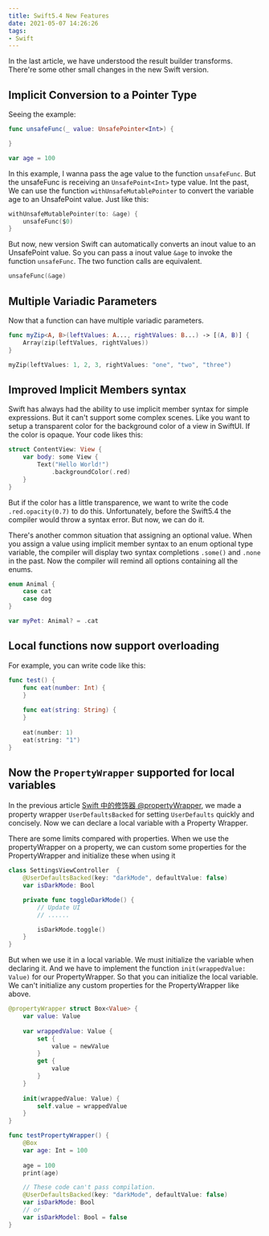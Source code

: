 ```yaml
---
title: Swift5.4 New Features
date: 2021-05-07 14:26:26
tags:
- Swift
---
```


In the last article, we have understood the result builder transforms. There're some other small changes in the new Swift version.

## Implicit Conversion to a Pointer Type

Seeing the example:
```Swift
func unsafeFunc(_ value: UnsafePointer<Int>) {

}

var age = 100
```
In this example, I wanna pass the age value to the function `unsafeFunc`. But the unsafeFunc is receiving an `UnsafePoint<Int>` type value. 
Int the past, We can use the function `withUnsafeMutablePointer` to convert the variable age to an UnsafePoint value. Just like this:

```Swift
withUnsafeMutablePointer(to: &age) {
    unsafeFunc($0)
}
```
But now, new version Swift can automatically converts an inout value to an UnsafePoint value. So you can pass a inout value `&age` to invoke the function `unsafeFunc`. The two function calls are equivalent.

```Swift
unsafeFunc(&age)
```

## Multiple Variadic Parameters

Now that a function can have multiple variadic parameters. 

```Swift
func myZip<A, B>(leftValues: A..., rightValues: B...) -> [(A, B)] {
    Array(zip(leftValues, rightValues))
}

myZip(leftValues: 1, 2, 3, rightValues: "one", "two", "three")
```

## Improved Implicit Members syntax

Swift has always had the ability to use implicit member syntax for simple expressions. But it can't support some complex scenes. Like you want to setup a transparent color for the background color of a view in SwiftUI. If the color is opaque. Your code likes this: 

```Swift
struct ContentView: View {
    var body: some View {
        Text("Hello World!")
            .backgroundColor(.red)
    }
}
```

But if the color has a little transparence, we want to write the code `.red.opacity(0.7)` to do this. Unfortunately, before the Swift5.4 the compiler would throw a syntax error. But now, we can do it. 

There's another common situation that assigning an optional value. When you assign a value using implicit member syntax to an enum optional type variable, the compiler will display two syntax completions `.some()` and `.none` in the past. Now the compiler will remind all options containing all the enums.

```Swift
enum Animal {
    case cat
    case dog
}

var myPet: Animal? = .cat
```

## Local functions now support overloading

For example, you can write code like this:

```Swift
func test() {
    func eat(number: Int) {
    }
    
    func eat(string: String) {
    }
    
    eat(number: 1)
    eat(string: "1")
}
```

## Now the `PropertyWrapper` supported for local variables

In the previous article [Swift 中的修饰器 @propertyWrapper](http://csl.cool/2020/02/18/%E5%AE%A2%E6%88%B7%E7%AB%AF/Swift-%E4%B8%AD%E7%9A%84%E4%BF%AE%E9%A5%B0%E5%99%A8-propertyWrapper/), we made a property wrapper `UserDefaultsBacked` for setting `UserDefaults` quickly and concisely. Now we can declare a local variable with a Property Wrapper.

There are some limits compared with properties. When we use the propertyWrapper on a property, we can custom some properties for the PropertyWrapper and initialize these when using it

```Swift
class SettingsViewController  {
    @UserDefaultsBacked(key: "darkMode", defaultValue: false)
    var isDarkMode: Bool

    private func toggleDarkMode() {
        // Update UI
        // ......

        isDarkMode.toggle()
    }
}
```

But when we use it in a local variable. We must initialize the variable when declaring it. And we have to implement the function `init(wrappedValue: Value)` for our PropertyWrapper. So that you can initialize the local variable. We can't initialize any custom properties for the PropertyWrapper like above.

```Swift
@propertyWrapper struct Box<Value> {
    var value: Value
    
    var wrappedValue: Value {
        set {
            value = newValue
        }
        get {
            value
        }
    }
    
    init(wrappedValue: Value) {
        self.value = wrappedValue
    }
}

func testPropertyWrapper() {
    @Box
    var age: Int = 100
    
    age = 100
    print(age)

    // These code can't pass compilation.
    @UserDefaultsBacked(key: "darkMode", defaultValue: false)
    var isDarkMode: Bool
    // or
    var isDarkModel: Bool = false
}
```
